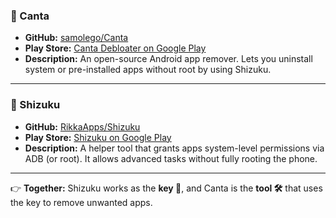 ### 🔹 Canta
- **GitHub:** [samolego/Canta](https://github.com/samolego/Canta)  
- **Play Store:** [Canta Debloater on Google Play](https://play.google.com/store/apps/details?id=io.github.samolego.canta)  
- **Description:** An open-source Android app remover. Lets you uninstall system or pre-installed apps without root by using Shizuku.  

---

### 🔹 Shizuku
- **GitHub:** [RikkaApps/Shizuku](https://github.com/RikkaApps/Shizuku)  
- **Play Store:** [Shizuku on Google Play](https://play.google.com/store/apps/details?id=moe.shizuku.privileged.api)  
- **Description:** A helper tool that grants apps system-level permissions via ADB (or root). It allows advanced tasks without fully rooting the phone.  

---

👉 **Together:** Shizuku works as the **key 🔑**, and Canta is the **tool 🛠️** that uses the key to remove unwanted apps.